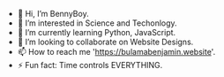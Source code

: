 - 👋 Hi, I’m BennyBoy.
- 👀 I’m interested in Science and Techonlogy.
- 🌱 I’m currently learning Python, JavaScript.
- 💞️ I’m looking to collaborate on Website Designs.
- 📫 How to reach me 'https://bulamabenjamin.website'.
- ⚡ Fun fact: Time controls EVERYTHING.
